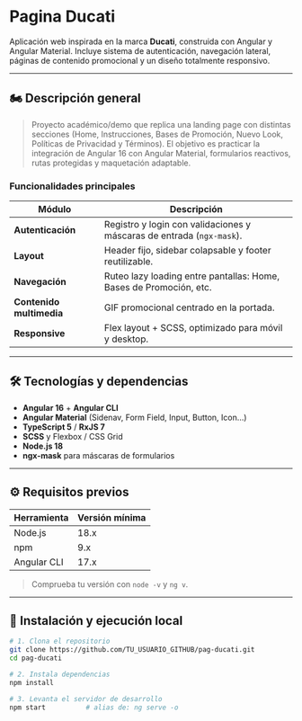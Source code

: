 # Pagina Ducati


Aplicación web inspirada en la marca **Ducati**, construida con Angular y Angular Material. Incluye sistema de autenticación, navegación lateral, páginas de contenido promocional y un diseño totalmente responsivo.

---

## 🏍️ Descripción general

> Proyecto académico/demo que replica una landing page con distintas secciones (Home, Instrucciones, Bases de Promoción, Nuevo Look, Políticas de Privacidad y Términos). El objetivo es practicar la integración de Angular 16 con Angular Material, formularios reactivos, rutas protegidas y maquetación adaptable.

### Funcionalidades principales

| Módulo              | Descripción                                                                 |
|---------------------|------------------------------------------------------------------------------|
| **Autenticación**   | Registro y login con validaciones y máscaras de entrada (`ngx-mask`).       |
| **Layout**          | Header fijo, sidebar colapsable y footer reutilizable.                      |
| **Navegación**       | Ruteo lazy loading entre pantallas: Home, Bases de Promoción, etc.         |
| **Contenido multimedia** | GIF promocional centrado en la portada.                               |
| **Responsive**      | Flex layout + SCSS, optimizado para móvil y desktop.                         |

---

## 🛠️ Tecnologías y dependencias

- **Angular 16** + **Angular CLI**
- **Angular Material** (Sidenav, Form Field, Input, Button, Icon…)
- **TypeScript 5** / **RxJS 7**
- **SCSS** y Flexbox / CSS Grid
- **Node.js 18**
- **ngx-mask** para máscaras de formularios

---

## ⚙️ Requisitos previos

| Herramienta | Versión mínima |
|-------------|----------------|
| Node.js     | 18.x           |
| npm         | 9.x            |
| Angular CLI | 17.x           |

> Comprueba tu versión con `node -v` y `ng v`.

---

## 🚀 Instalación y ejecución local

```bash
# 1. Clona el repositorio
git clone https://github.com/TU_USUARIO_GITHUB/pag-ducati.git
cd pag-ducati

# 2. Instala dependencias
npm install

# 3. Levanta el servidor de desarrollo
npm start          # alias de: ng serve -o

